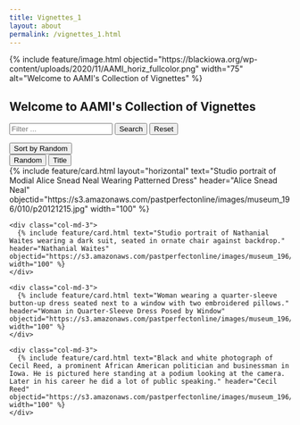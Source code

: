 ```yaml
---
title: Vignettes_1
layout: about
permalink: /vignettes_1.html
---
```


<div class="container">
  {% include feature/image.html objectid="https://blackiowa.org/wp-content/uploads/2020/11/AAMI_horiz_fullcolor.png" width="75" alt="Welcome to AAMI's Collection of Vignettes" %}


  <h2>Welcome to AAMI's Collection of Vignettes</h2>

<div class="row mb-3 justify-content-center">
    <div class="col-md-8 text-center">
        <form role="search" id="lunrSearch" onsubmit="submitFilter(); return false;">
            <div class="input-group input-group-lg">
                <input type="text" class="form-control" id="filterTextBox" placeholder="Filter ... " aria-label="Search"> 
                <button class="btn btn-success" type="submit" title="Filter items" id="filterButton">Search</button>
                <button class="btn btn-outline-secondary filter" onclick="resetFilter(); return false;" data-filter="">Reset</button>
            </div>
        </form>
        <div class="h2" id="numberOf"></div>
    </div>
    <div class="col-md-2">
        <div class="dropdown">
            <button class="btn btn-secondary mt-1 dropdown-toggle" type="button" id="browseSortButton" data-bs-toggle="dropdown" aria-haspopup="true" aria-expanded="false">
                Sort by <span id="sortFilter">Random</span>
            </button>
            <div class="dropdown-menu browse-sort-menu" aria-labelledby="browseSortButton">
                <button class="dropdown-item browse-sort-item active" data-filter="random">Random</button>
                <button class="dropdown-item browse-sort-item" data-filter="title">Title</button>
                <!-- Add additional sorting options if needed -->
            </div>
        </div>
    </div>
</div>

  <div class="row"> <!-- Added a row for horizontal layout -->
    <div class="col-md-3"> <!-- Adjusted column size for cards -->
      {% include feature/card.html layout="horizontal" text="Studio portrait of Modial Alice Snead Neal Wearing Patterned Dress" header="Alice Snead Neal" objectid="https://s3.amazonaws.com/pastperfectonline/images/museum_196/010/p20121215.jpg" width="100" %}
    </div>
    
    <div class="col-md-3">
      {% include feature/card.html text="Studio portrait of Nathanial Waites wearing a dark suit, seated in ornate chair against backdrop." header="Nathanial Waites" objectid="https://s3.amazonaws.com/pastperfectonline/images/museum_196/010/p20121220.jpg" width="100" %}
    </div>
    
    <div class="col-md-3">
      {% include feature/card.html text="Woman wearing a quarter-sleeve button-up dress seated next to a window with two embroidered pillows." header="Woman in Quarter-Sleeve Dress Posed by Window" objectid="https://s3.amazonaws.com/pastperfectonline/images/museum_196/018/p20127618.jpg" width="100" %}
    </div>
    
    <div class="col-md-3">
      {% include feature/card.html text="Black and white photograph of Cecil Reed, a prominent African American politician and businessman in Iowa. He is pictured here standing at a podium looking at the camera. Later in his career he did a lot of public speaking." header="Cecil Reed" objectid="https://s3.amazonaws.com/pastperfectonline/images/museum_196/008/p2011066.jpg" width="100" %}
    </div>
  </div>
</div>
